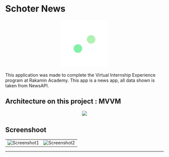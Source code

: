 # Schoter News

<p align="center">
    <img src="/app/src/main/res/drawable-v24/logo_schoter_news.png" width="150">
</p>

This application was made to complete the Virtual Internship Experience program at Rakamin Academy.
This app is a news app, all data shown is taken from NewsAPI.

## Architecture on this project : MVVM

<p align="center">
    <img src="https://user-images.githubusercontent.com/52599512/226360708-4071be5d-4fda-4739-b945-e572f8cf68e7.png" width="150">
</p>

## Screenshoot
|    |    |
---- | ----
![Screenshot1](https://user-images.githubusercontent.com/52599512/226355601-bb8cb18b-ae2c-4b7d-bbe6-ed258238655b.jpg) | ![Screenshot2](https://user-images.githubusercontent.com/52599512/226355780-76f152c9-dea6-4d99-ba48-1c3c6041c119.jpg)
---
